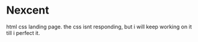 # Nexcent
html css landing page.
the css isnt responding, but i will keep working on it till i perfect it.
